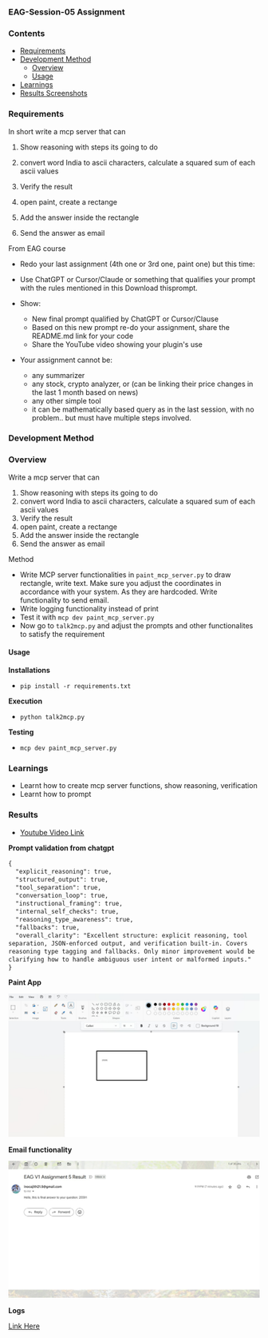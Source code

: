 ### EAG-Session-05 Assignment 

### Contents

- [Requirements](#requirements)
- [Development Method](#development-method)
    - [Overview](#Overview)
    - [Usage](#usage)
- [Learnings](#learnings)
- [Results Screenshots](#results)

### Requirements

In short write a mcp server that can 

1. Show reasoning with steps its going to do

2. convert word India to ascii characters, calculate a squared sum of each ascii values

3. Verify the result

4. open paint, create a rectange 

5. Add the answer inside the rectangle

6. Send the answer as email

From EAG course
- Redo your last assignment (4th one or 3rd one, paint one) but this time:

- Use ChatGPT or Cursor/Claude or something that qualifies your prompt with the rules mentioned in this Download thisprompt. 
- Show:
    - New final prompt qualified by ChatGPT or Cursor/Clause
    - Based on this new prompt re-do your assignment, share the README.md link for your code
    - Share the YouTube video showing your plugin's use
- Your assignment cannot be:
    - any summarizer
    - any stock, crypto analyzer, or (can be linking their price changes in the last 1 month based on news)
    - any other simple tool
    - it can be mathematically based query as in the last session, with no problem.. but must have multiple steps involved. 

### Development Method

### Overview

Write a mcp server that can 
1. Show reasoning with steps its going to do
2. convert word India to ascii characters, calculate a squared sum of each ascii values
3. Verify the result
4. open paint, create a rectange 
5. Add the answer inside the rectangle
6. Send the answer as email

Method

- Write MCP server functionalities in `paint_mcp_server.py` to draw rectangle, write text. Make sure you adjust the coordinates in accordance with your system. As they are hardcoded. Write functionality to send email.
- Write logging functionality instead of print
- Test it with `mcp dev paint_mcp_server.py`
- Now go to `talk2mcp.py` and adjust the prompts and other functionalites to satisfy the requirement

#### Usage

**Installations**

- `pip install -r requirements.txt`

**Execution**

- `python talk2mcp.py`

**Testing**

- `mcp dev paint_mcp_server.py`


### Learnings

- Learnt how to create mcp server functions, show reasoning, verification
- Learnt how to prompt

### Results

- [Youtube Video Link]()

**Prompt validation from chatgpt**

```
{
  "explicit_reasoning": true,
  "structured_output": true,
  "tool_separation": true,
  "conversation_loop": true,
  "instructional_framing": true,
  "internal_self_checks": true,
  "reasoning_type_awareness": true,
  "fallbacks": true,
  "overall_clarity": "Excellent structure: explicit reasoning, tool separation, JSON-enforced output, and verification built-in. Covers reasoning type tagging and fallbacks. Only minor improvement would be clarifying how to handle ambiguous user intent or malformed inputs."
}
```

**Paint App**

![Paint](./assets/snap_paint_assgn.jpg)

**Email functionality**

![Email](./assets/snap_result_assgn_5.jpg)

**Logs**

[Link Here](./assets/run.log)

